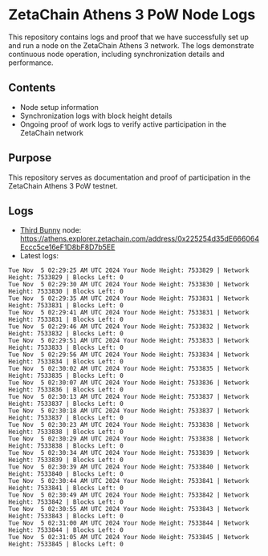 # ZetaChain Athens 3 PoW Node Logs
This repository contains logs and proof that we have successfully set up and run a node on the ZetaChain Athens 3 network. The logs demonstrate continuous node operation, including synchronization details and performance.

## Contents
- Node setup information
- Synchronization logs with block height details
- Ongoing proof of work logs to verify active participation in the ZetaChain network

## Purpose
This repository serves as documentation and proof of participation in the ZetaChain Athens 3 PoW testnet.

## Logs

- [Third Bunny](https://thirdbunny.xyz/) node: https://athens.explorer.zetachain.com/address/0x225254d35dE666064Eccc5ce16eF1D8bF8D7b5EE
- Latest logs:
```
Tue Nov  5 02:29:25 AM UTC 2024 Your Node Height: 7533829 | Network Height: 7533829 | Blocks Left: 0
Tue Nov  5 02:29:30 AM UTC 2024 Your Node Height: 7533830 | Network Height: 7533830 | Blocks Left: 0
Tue Nov  5 02:29:35 AM UTC 2024 Your Node Height: 7533831 | Network Height: 7533831 | Blocks Left: 0
Tue Nov  5 02:29:41 AM UTC 2024 Your Node Height: 7533831 | Network Height: 7533831 | Blocks Left: 0
Tue Nov  5 02:29:46 AM UTC 2024 Your Node Height: 7533832 | Network Height: 7533832 | Blocks Left: 0
Tue Nov  5 02:29:51 AM UTC 2024 Your Node Height: 7533833 | Network Height: 7533833 | Blocks Left: 0
Tue Nov  5 02:29:56 AM UTC 2024 Your Node Height: 7533834 | Network Height: 7533834 | Blocks Left: 0
Tue Nov  5 02:30:02 AM UTC 2024 Your Node Height: 7533835 | Network Height: 7533835 | Blocks Left: 0
Tue Nov  5 02:30:07 AM UTC 2024 Your Node Height: 7533836 | Network Height: 7533836 | Blocks Left: 0
Tue Nov  5 02:30:13 AM UTC 2024 Your Node Height: 7533837 | Network Height: 7533837 | Blocks Left: 0
Tue Nov  5 02:30:18 AM UTC 2024 Your Node Height: 7533837 | Network Height: 7533837 | Blocks Left: 0
Tue Nov  5 02:30:23 AM UTC 2024 Your Node Height: 7533838 | Network Height: 7533838 | Blocks Left: 0
Tue Nov  5 02:30:29 AM UTC 2024 Your Node Height: 7533838 | Network Height: 7533838 | Blocks Left: 0
Tue Nov  5 02:30:34 AM UTC 2024 Your Node Height: 7533839 | Network Height: 7533839 | Blocks Left: 0
Tue Nov  5 02:30:39 AM UTC 2024 Your Node Height: 7533840 | Network Height: 7533840 | Blocks Left: 0
Tue Nov  5 02:30:44 AM UTC 2024 Your Node Height: 7533841 | Network Height: 7533841 | Blocks Left: 0
Tue Nov  5 02:30:49 AM UTC 2024 Your Node Height: 7533842 | Network Height: 7533842 | Blocks Left: 0
Tue Nov  5 02:30:55 AM UTC 2024 Your Node Height: 7533843 | Network Height: 7533843 | Blocks Left: 0
Tue Nov  5 02:31:00 AM UTC 2024 Your Node Height: 7533844 | Network Height: 7533844 | Blocks Left: 0
Tue Nov  5 02:31:05 AM UTC 2024 Your Node Height: 7533845 | Network Height: 7533845 | Blocks Left: 0
```
